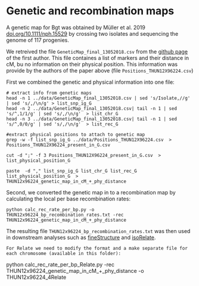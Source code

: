 # Genetic and recombination maps

A genetic map for Bgt was obtained by Müller et al. 2019 [doi.org/10.1111/nph.15529](https://doi.org/10.1111/nph.15529)  by crossing two isolates and sequencing the genome of 117 progenies.

We retreived the file `GeneticMap_final_13052018.csv` from the [github page](https://github.com/MarionCMueller/AvrPm17/tree/main/Figure1) of the first author. This file containes a list of markers and their distance in cM, bu no information on their physical position. This information was provide by the authors of the paper above (file `Positions_THUN12X96224.csv`)

First we combined the genetic and physical information into one file:

```
# extract info from genetic maps 
head -n 1 ../data/GeneticMap_final_13052018.csv | sed 's/Isolate,//g' | sed 's/,/\n/g' > list_snp_ig_G
head -n 2 ../data/GeneticMap_final_13052018.csv| tail -n 1 | sed 's/^,1/1/g' | sed 's/,/\n/g'  > list_chr_G
head -n 3 ../data/GeneticMap_final_13052018.csv| tail -n 1 | sed 's/^,0/0/g' | sed 's/,/\n/g'  > list_rec_G

#extract physical positions to attach to genetic map
grep -w -f list_snp_ig_G ../data/Positions_THUN12X96224.csv  > Positions_THUN12X96224_present_in_G.csv

cut -d ";" -f 3 Positions_THUN12X96224_present_in_G.csv  > list_physical_position_G

paste  -d "," list_snp_ig_G list_chr_G list_rec_G list_physical_position_G  > THUN12x96224_genetic_map_in_cM_+_phy_distance
```

Second, we converted the genetic map in to a recombination map by calculating the local per base recombination rates:

```
python calc_rec_rate_per_bp.py -o THUN12x96224_bp_recombination_rates.txt -rec THUN12x96224_genetic_map_in_cM_+_phy_distance
```
The resulting file `THUN12x96224_bp_recombination_rates.txt` was then used in downstream analyses such as [fineStructure](../fineStructure/fineStructure.md) and [isoRelate](../isoRelate/isoRelate.md).

```
For Relate we need to modify the format and a make separate file for each chromosome (available in this folder):

```
python calc_rec_rate_per_bp_Relate.py -rec THUN12x96224_genetic_map_in_cM_+_phy_distance -o THUN12x96224_4Relate
```
